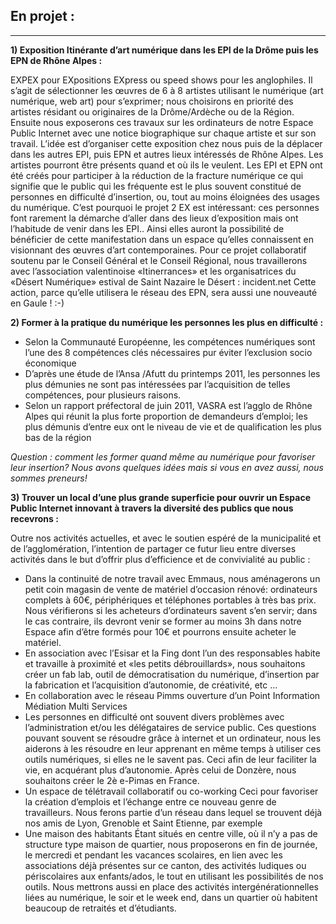 En projet :
-----------

----------

**1) Exposition Itinérante d’art numérique dans les EPI de la Drôme puis les EPN de Rhône Alpes :**

EXPEX pour EXpositions EXpress ou speed shows pour les anglophiles. Il s’agit de sélectionner les œuvres de 6 à 8 artistes utilisant le numérique (art numérique, web art) pour s’exprimer; nous choisirons en priorité des artistes résidant ou originaires de la Drôme/Ardèche ou de la Région.
Ensuite nous exposerons ces travaux sur les ordinateurs de notre Espace Public Internet avec une notice biographique sur chaque artiste et sur son travail.
L’idée est d’organiser cette exposition chez nous puis de la déplacer dans les autres EPI, puis EPN et autres lieux intéressés de Rhône Alpes. Les artistes pourront être présents quand et où ils le veulent.
Les EPI et EPN ont été créés pour participer à la réduction de la fracture numérique ce qui signifie que le public qui les fréquente est le plus souvent constitué de personnes en difficulté d’insertion, ou, tout au moins éloignées des usages du numérique. C’est pourquoi le projet 2 EX est intéressant: ces personnes font rarement la démarche d’aller dans des lieux d’exposition mais ont l’habitude de venir dans les EPI..
Ainsi elles auront la possibilité de bénéficier de cette manifestation dans un espace qu’elles connaissent en visionnant des œuvres d’art contemporaines.
Pour ce projet collaboratif soutenu par le Conseil Général et le Conseil Régional, nous travaillerons avec l’association valentinoise «Itinerrances»  et les organisatrices du «Désert Numérique» estival de Saint Nazaire le Désert : incident.net
Cette action, parce qu’elle utilisera le réseau des EPN, sera aussi une nouveauté en Gaule ! :-)

**2) Former à la pratique du numérique les personnes les plus en difficulté :**

- Selon la Communauté Européenne, les compétences numériques sont l’une des 8 compétences clés nécessaires pur éviter l’exclusion socio économique
- D’après une étude de l’Ansa /Afutt du printemps 2011, les personnes les plus démunies ne sont pas intéressées par l’acquisition de telles compétences, pour plusieurs raisons.
- Selon un rapport préfectoral de juin 2011, VASRA est l’agglo de Rhône Alpes qui réunit la plus forte proportion de demandeurs d’emploi; les plus démunis d’entre eux ont le niveau de vie et de qualification les plus bas de la région

*Question : comment les former quand même au numérique pour favoriser leur insertion? Nous avons quelques idées mais si vous en avez aussi, nous sommes preneurs!*

**3) Trouver un local d’une plus grande superficie pour ouvrir un Espace Public Internet innovant à travers la diversité des publics que nous recevrons :**

Outre nos activités actuelles, et avec le soutien espéré de la municipalité et de l’agglomération, l’intention de partager ce futur lieu entre diverses activités dans le but d’offrir plus d’efficience et de convivialité au public :

- Dans la continuité de notre travail avec Emmaus, nous aménagerons un petit coin magasin de vente de matériel d’occasion rénové: ordinateurs complets à 60€, périphériques et téléphones portables à très bas prix. Nous vérifierons si les acheteurs d’ordinateurs savent s’en servir; dans le cas contraire, ils devront venir se former au moins 3h dans notre Espace afin d’être formés pour 10€ et pourrons ensuite acheter le matériel.
- En association avec l’Esisar et la Fing dont l’un des responsables habite et travaille à proximité et «les petits débrouillards», nous souhaitons créer un fab lab, outil de démocratisation du numérique, d’insertion par la fabrication et l’acquisition d’autonomie, de créativité, etc …
- En collaboration avec le réseau Pimms ouverture d’un Point Information Médiation Multi Services
- Les personnes en difficulté ont souvent divers problèmes avec l’administration et/ou les délégataires de service public. Ces questions pouvant souvent se résoudre grâce à internet et un ordinateur, nous les aiderons à les résoudre en leur apprenant en même temps à utiliser ces outils numériques, si elles ne le savent pas. Ceci afin de leur faciliter la vie, en acquérant plus d’autonomie.
Après celui de Donzère, nous souhaitons créer le 2è e-Pimas en France.
- Un espace de télétravail collaboratif ou co-working
Ceci pour favoriser la création d’emplois et l’échange entre ce nouveau genre de travailleurs. Nous ferons partie d’un réseau dans lequel se trouvent déjà nos amis de Lyon, Grenoble et Saint Etienne, par exemple
- Une maison des habitants
Étant situés en centre ville, où il n’y a pas de structure type maison de quartier, nous proposerons en fin de journée, le mercredi et pendant les vacances scolaires, en lien avec les associations déjà présentes sur ce canton, des activités ludiques ou périscolaires aux enfants/ados, le tout en utilisant les possibilités de nos outils.
Nous mettrons aussi en place des activités intergénérationnelles liées au numérique, le soir et le week end, dans un quartier où habitent beaucoup de retraités et d’étudiants.
